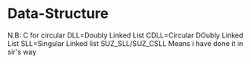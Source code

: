 # Data-Structure
N.B:
C for circular
DLL=Doubly Linked List
CDLL=Circular DOubly Linked List
SLL=Singular Linked list
SUZ_SLL/SUZ_CSLL Means i have done it in sir's way